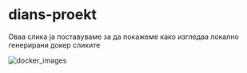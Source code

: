 # dians-proekt

Оваа слика ја поставуваме за да покажеме како изгледаа локално генерирани докер сликите


![docker_images](https://user-images.githubusercontent.com/88589626/151886708-b595a8d4-21cb-4b79-9cf9-ec2e908bfbee.png)

